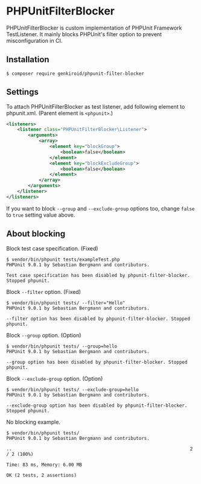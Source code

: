# PHPUnitFilterBlocker

PHPUnitFilterBlocker is custom implementation of PHPUnit Framework TestListener. It mainly blocks PHPUnit's filter option to prevent misconfiguration in CI.

## Installation

```
$ composer require genkiroid/phpunit-filter-blocker
```

## Settings

To attach PHPUnitFilterBlocker as test listener, add following element to phpunit.xml. (Parent element is `<phpunit>`.)

```xml
<listeners>
    <listener class="PHPUnitFilterBlocker\Listener">
        <arguments>
            <array>
                <element key="blockGroup">
                    <boolean>false</boolean>
                </element>
                <element key="blockExcludeGroup">
                    <boolean>false</boolean>
                </element>
            </array>
        </arguments>
    </listener>
</listeners>
```

If you want to block `--group` and `--exclude-group` options too, change `false` to `true` setting value above.

## About blocking

Block test case specification. (Fixed)
```
$ vendor/bin/phpunit tests/exampleTest.php
PHPUnit 9.0.1 by Sebastian Bergmann and contributors.

Test case specification has been disabled by phpunit-filter-blocker. Stopped phpunit.
```

Block `--filter` option. (Fixed)
```
$ vendor/bin/phpunit tests/ --filter="Hello"
PHPUnit 9.0.1 by Sebastian Bergmann and contributors.

--filter option has been disabled by phpunit-filter-blocker. Stopped phpunit.
```

Block `--group` option. (Option)
```
$ vendor/bin/phpunit tests/ --group=hello
PHPUnit 9.0.1 by Sebastian Bergmann and contributors.

--group option has been disabled by phpunit-filter-blocker. Stopped phpunit.
```

Block `--exclude-group` option. (Option)
```
$ vendor/bin/phpunit tests/ --exclude-group=hello
PHPUnit 9.0.1 by Sebastian Bergmann and contributors.

--exclude-group option has been disabled by phpunit-filter-blocker. Stopped phpunit.
```

No blocking example.
```
$ vendor/bin/phpunit tests/
PHPUnit 9.0.1 by Sebastian Bergmann and contributors.

..                                                                  2 / 2 (100%)

Time: 83 ms, Memory: 6.00 MB

OK (2 tests, 2 assertions)
```

